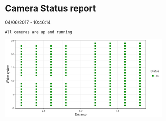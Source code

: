 Camera Status report
================
04/06/2017 - 10:46:14

    All cameras are up and running

![](camreport_files/figure-markdown_github/unnamed-chunk-2-1.png)
